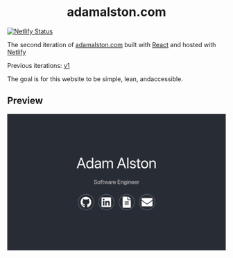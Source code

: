 <h1 align="center">
  adamalston.com
</h1>


<p align="left">
  <a href="https://app.netlify.com/sites/adamalston/deploys" target="_blank">
    <img src="https://api.netlify.com/api/v1/badges/332bbd91-59b7-4091-8781-6f41330399b4/deploy-status" alt="Netlify Status" />
  </a>
</p>

<p align="left">
  The second iteration of <a href="https://www.adamalston.com/" target="_blank">adamalston.com</a> built with <a href="https://reactjs.org/" target="_blank">React</a> and hosted with <a href="https://www.netlify.com/" target="_blank">Netlify</a>
</p>

<p align="left">
  Previous iterations:
  <a href="https://github.com/adamalston/v1" target="_blank">v1</a>
</p>

The goal is for this website to be simple, lean, andaccessible.

## Preview

<p align="center">
  <a href="https://www.adamalston.com/" target="_blank">
    <img src="src/preview.png" alt="Website Preview" />
  </a>
</p>
